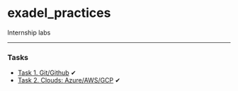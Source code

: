 # exadel_practices
Internship labs

---

### Tasks

- [Task 1. Git/Github](./Task1/README.md) ✔
- [Task 2. Clouds: Azure/AWS/GCP](./Task2/README.md) ✔
